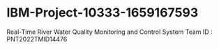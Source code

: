 # IBM-Project-10333-1659167593
Real-Time River Water Quality Monitoring and Control System
Team ID : PNT2022TMID14476
